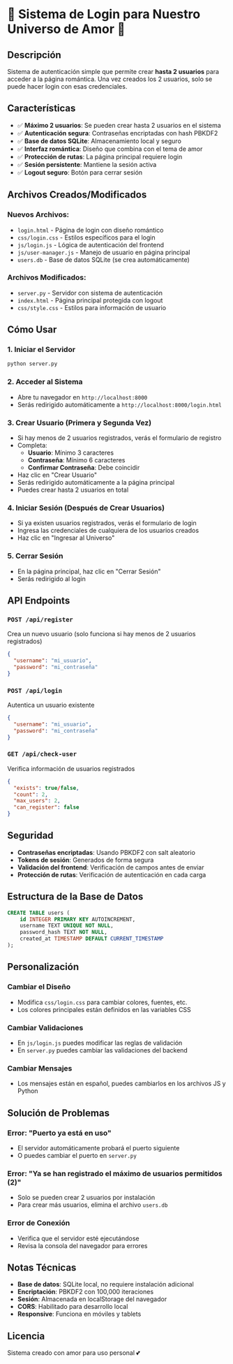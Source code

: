 # 💖 Sistema de Login para Nuestro Universo de Amor 💖

## Descripción
Sistema de autenticación simple que permite crear **hasta 2 usuarios** para acceder a la página romántica. Una vez creados los 2 usuarios, solo se puede hacer login con esas credenciales.

## Características
- ✅ **Máximo 2 usuarios**: Se pueden crear hasta 2 usuarios en el sistema
- ✅ **Autenticación segura**: Contraseñas encriptadas con hash PBKDF2
- ✅ **Base de datos SQLite**: Almacenamiento local y seguro
- ✅ **Interfaz romántica**: Diseño que combina con el tema de amor
- ✅ **Protección de rutas**: La página principal requiere login
- ✅ **Sesión persistente**: Mantiene la sesión activa
- ✅ **Logout seguro**: Botón para cerrar sesión

## Archivos Creados/Modificados

### Nuevos Archivos:
- `login.html` - Página de login con diseño romántico
- `css/login.css` - Estilos específicos para el login
- `js/login.js` - Lógica de autenticación del frontend
- `js/user-manager.js` - Manejo de usuario en página principal
- `users.db` - Base de datos SQLite (se crea automáticamente)

### Archivos Modificados:
- `server.py` - Servidor con sistema de autenticación
- `index.html` - Página principal protegida con logout
- `css/style.css` - Estilos para información de usuario

## Cómo Usar

### 1. Iniciar el Servidor
```bash
python server.py
```

### 2. Acceder al Sistema
- Abre tu navegador en `http://localhost:8000`
- Serás redirigido automáticamente a `http://localhost:8000/login.html`

### 3. Crear Usuario (Primera y Segunda Vez)
- Si hay menos de 2 usuarios registrados, verás el formulario de registro
- Completa:
  - **Usuario**: Mínimo 3 caracteres
  - **Contraseña**: Mínimo 6 caracteres
  - **Confirmar Contraseña**: Debe coincidir
- Haz clic en "Crear Usuario"
- Serás redirigido automáticamente a la página principal
- Puedes crear hasta 2 usuarios en total

### 4. Iniciar Sesión (Después de Crear Usuarios)
- Si ya existen usuarios registrados, verás el formulario de login
- Ingresa las credenciales de cualquiera de los usuarios creados
- Haz clic en "Ingresar al Universo"

### 5. Cerrar Sesión
- En la página principal, haz clic en "Cerrar Sesión"
- Serás redirigido al login

## API Endpoints

### `POST /api/register`
Crea un nuevo usuario (solo funciona si hay menos de 2 usuarios registrados)
```json
{
  "username": "mi_usuario",
  "password": "mi_contraseña"
}
```

### `POST /api/login`
Autentica un usuario existente
```json
{
  "username": "mi_usuario", 
  "password": "mi_contraseña"
}
```

### `GET /api/check-user`
Verifica información de usuarios registrados
```json
{
  "exists": true/false,
  "count": 2,
  "max_users": 2,
  "can_register": false
}
```

## Seguridad

- **Contraseñas encriptadas**: Usando PBKDF2 con salt aleatorio
- **Tokens de sesión**: Generados de forma segura
- **Validación del frontend**: Verificación de campos antes de enviar
- **Protección de rutas**: Verificación de autenticación en cada carga

## Estructura de la Base de Datos

```sql
CREATE TABLE users (
    id INTEGER PRIMARY KEY AUTOINCREMENT,
    username TEXT UNIQUE NOT NULL,
    password_hash TEXT NOT NULL,
    created_at TIMESTAMP DEFAULT CURRENT_TIMESTAMP
);
```

## Personalización

### Cambiar el Diseño
- Modifica `css/login.css` para cambiar colores, fuentes, etc.
- Los colores principales están definidos en las variables CSS

### Cambiar Validaciones
- En `js/login.js` puedes modificar las reglas de validación
- En `server.py` puedes cambiar las validaciones del backend

### Cambiar Mensajes
- Los mensajes están en español, puedes cambiarlos en los archivos JS y Python

## Solución de Problemas

### Error: "Puerto ya está en uso"
- El servidor automáticamente probará el puerto siguiente
- O puedes cambiar el puerto en `server.py`

### Error: "Ya se han registrado el máximo de usuarios permitidos (2)"
- Solo se pueden crear 2 usuarios por instalación
- Para crear más usuarios, elimina el archivo `users.db`

### Error de Conexión
- Verifica que el servidor esté ejecutándose
- Revisa la consola del navegador para errores

## Notas Técnicas

- **Base de datos**: SQLite local, no requiere instalación adicional
- **Encriptación**: PBKDF2 con 100,000 iteraciones
- **Sesión**: Almacenada en localStorage del navegador
- **CORS**: Habilitado para desarrollo local
- **Responsive**: Funciona en móviles y tablets

## Licencia
Sistema creado con amor para uso personal 💕
